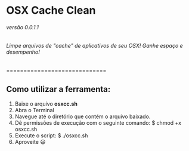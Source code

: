 # OSX Cache Clean  
###### versão 0.0.1.1
###### Limpe arquivos de "cache" de aplicativos de seu OSX! Ganhe espaço e desempenho!
=============================


## Como utilizar a ferramenta:
1. Baixe o arquivo __osxcc.sh__ 
2. Abra o Terminal
3. Navegue até o diretório que contém o arquivo baixado. 
4. Dê permissões de execução com o seguinte comando: $ chmod +x osxcc.sh
5. Execute o script: $ ./osxcc.sh 
6. Aproveite :smiley: 

